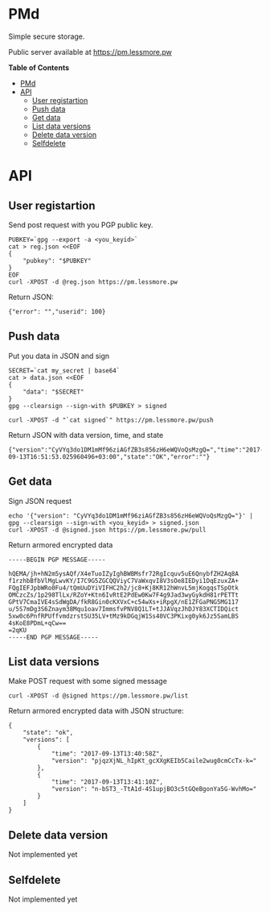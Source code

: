 # PMd

Simple secure storage.

Public server available at https://pm.lessmore.pw

<!-- markdown-toc start - Don't edit this section. Run M-x markdown-toc-refresh-toc -->
**Table of Contents**

- [PMd](#pmd)
- [API](#api)
    - [User registartion](#user-registartion)
    - [Push data](#push-data)
    - [Get data](#get-data)
    - [List data versions](#list-data-versions)
    - [Delete data version](#delete-data-version)
    - [Selfdelete](#selfdelete)

<!-- markdown-toc end -->


# API

## User registartion

Send post request with you PGP public key.
```
PUBKEY=`gpg --export -a <you_keyid>`
cat > reg.json <<EOF
{
    "pubkey": "$PUBKEY"
}
EOF
curl -XPOST -d @reg.json https://pm.lessmore.pw
```

Return JSON:
```
{"error": "","userid": 100}
```

## Push data

Put you data in JSON and sign
```
SECRET=`cat my_secret | base64`
cat > data.json <<EOF
{
    "data": "$SECRET"
}
gpg --clearsign --sign-with $PUBKEY > signed

curl -XPOST -d "`cat signed`" https://pm.lessmore.pw/push
```

Return JSON with data version, time, and state
```
{"version":"CyVYq3do1DM1mMf96ziAGfZB3s856zH6eWQVoQsMzgQ=","time":"2017-09-13T16:51:53.025960496+03:00","state":"OK","error":""}
```

## Get data

Sign JSON request
```
echo '{"version": "CyVYq3do1DM1mMf96ziAGfZB3s856zH6eWQVoQsMzgQ="}' | gpg --clearsign --sign-with <you_keyid> > signed.json
curl -XPOST -d @signed.json https://pm.lessmore.pw/pull 
```

Return armored encrypted data
```
-----BEGIN PGP MESSAGE-----

hQEMA/jh+hN2m5ysAQf/X4eTuoIZyIghBWBMsfr72RgIcquv5uE6QnybfZH2Aq8A
f1rzhbBfbVlMgLwvKY/I7C9G5ZGCQQViyC7VaWxqvI8V3sOe8IEDyi1DqEzuxZA+
FQgIEFJpbWRo0Fu4/tQmUuDYiVIFHC2h2/jc8+Kj8KR12hWnvL5mjKogqsTSpOtk
OMCzcZs/1p298TlLx/RZoY+Ktn6IvRtE2PdEw0Kw7F4g9Jad3wyGykdH81rPETTt
GPtV7CmaIVE4sSdWgDA/fkR8Gin0cKXVxC+c54wXs+iRpgX/nE1ZFGaPNG5MG117
u/5S7mDg3S6Znaym38Mqu1oav7ImmsfvPNV8Q1LT+tJJAVqzJhDJY83XCTIDQict
5xw0c6PnfRPUffvmdzrstSU35LV+tMz9kDGqjW1Ss40VC3PKixg0yk6Jz5SamLBS
4sKoE8PDmL+qCw==
=2qKU
-----END PGP MESSAGE-----
```

## List data versions

Make POST request with some signed message
```
curl -XPOST -d @signed https://pm.lessmore.pw/list
```

Return armored encrypted data with JSON structure:
```
{
    "state": "ok",
    "versions": [
        {
            "time": "2017-09-13T13:40:58Z",
            "version": "pjqzXjNL_hIpKt_gcXXgKEIb5Caile2wug0cmCcTx-k="
        },
        {
            "time": "2017-09-13T13:41:10Z",
            "version": "n-bST3_-TtA1d-4S1upjBO3c5tGQeBgonYa5G-WvhMo="
        }
    ]
}
```

## Delete data version

Not implemented yet

## Selfdelete

Not implemented yet

